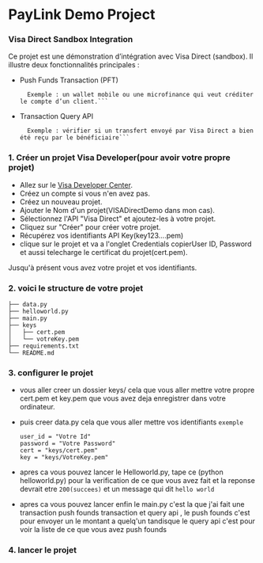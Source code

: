 # PayLink Demo Project

### Visa Direct Sandbox Integration

Ce projet est une démonstration d’intégration avec Visa Direct (sandbox).
Il illustre deux fonctionnalités principales :

- Push Funds Transaction (PFT)
  ```→ Sert à envoyer de l’argent depuis le compte d’un expéditeur vers le compte d’un bénéficiaire.
    Exemple : un wallet mobile ou une microfinance qui veut créditer le compte d’un client.```

- Transaction Query API
  ```→ Permet de suivre l’état d’une transaction (réussie, en attente, échouée).
    Exemple : vérifier si un transfert envoyé par Visa Direct a bien été reçu par le bénéficiaire```

### 1. Créer un projet Visa Developer(pour avoir votre propre projet)

- Allez sur le [Visa Developer Center](https://developer.visa.com/).
- Créez un compte si vous n'en avez pas.
- Créez un nouveau projet.
- Ajouter le Nom d'un projet(VISADirectDemo dans mon cas).
- Sélectionnez l'API "Visa Direct" et ajoutez-les à votre projet.
- Cliquez sur "Créer" pour créer votre projet.
- Récupérez vos identifiants API Key(key123....pem)
- clique sur le projet et va a l'onglet Credentials copierUser ID, Password et aussi telecharge le certificat du projet(cert.pem).

Jusqu'à présent vous avez votre projet et vos identifiants.

### 2. voici le structure de votre projet

```
├── data.py
├── helloworld.py
├── main.py
├── keys
│   ├── cert.pem
│   └── votreKey.pem
├── requirements.txt
└── README.md
```

### 3. configurer le projet 

- vous aller creer un dossier keys/ cela que vous aller mettre votre propre cert.pem et key.pem que vous avez deja enregistrer dans votre ordinateur.

- puis creer data.py cela que vous aller mettre vos identifiants 
    `exemple`

    ```
    user_id = "Votre Id"  
    password = "Votre Password" 
    cert = "keys/cert.pem"
    key = "keys/VotreKey.pem"   
    ```

- apres ca vous pouvez lancer le Helloworld.py, tape ce (python helloworld.py) pour la verification de ce que vous avez fait et la reponse devrait etre `200(succees)` et un message qui dit `hello world`


- apres ca vous pouvez lancer enfin le main.py c'est la que j'ai fait une transaction push founds transaction et query api , le push founds c'est pour envoyer un le montant a quelq'un tandisque le query api c'est pour voir la liste de ce que vous avez push founds


### 4. lancer le projet


